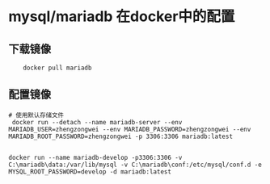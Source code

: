 # mysql/mariadb 在docker中的配置

## 下载镜像
``` 
    docker pull mariadb
```

## 配置镜像
```shell
# 使用默认存储文件
 docker run --detach --name mariadb-server --env MARIADB_USER=zhengzongwei --env MARIADB_PASSWORD=zhengzongwei --env MARIADB_ROOT_PASSWORD=zhengzongwei -p 3306:3306 mariadb:latest


docker run --name mariadb-develop -p3306:3306 -v C:\mariadb\data:/var/lib/mysql -v C:\mariadb\conf:/etc/mysql/conf.d -e MYSQL_ROOT_PASSWORD=develop -d mariadb:latest


```

